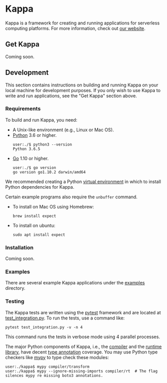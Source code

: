 # Kappa

Kappa is a framework for creating and running applications for serverless
computing platforms.  For more information, check out
[our website](http://kappa.cs.berkeley.edu/).

## Get Kappa

Coming soon.

## Development

This section contains instructions on building and running Kappa on your local machine for development purposes.
If you only wish to use Kappa to write and run applications, see the "Get Kappa" section above.

### Requirements

To build and run Kappa, you need:

- A Unix-like environment (e.g., Linux or Mac OS).
- [Python](https://www.python.org/downloads/) 3.6 or higher.
  ```console
  user:./$ python3 --version
  Python 3.6.5
  ```
- [Go](https://golang.org/doc/install) 1.10 or higher.
  ```console
  user:./$ go version
  go version go1.10.2 darwin/amd64
  ```

We recommended creating a Python
[virtual environment](http://docs.python-guide.org/en/latest/dev/virtualenvs/)
in which to install Python dependencies for Kappa.

Certain example programs also require the `unbuffer` command.

- To install on Mac OS using Homebrew:
  ```console
  brew install expect
  ```
- To install on ubuntu:
  ```console
  sudo apt install expect
  ```

### Installation

Coming soon.

### Examples

There are several example Kappa applications under the [examples](examples) directory.

### Testing

The Kappa tests are written using the [pytest](https://docs.pytest.org/en/latest/) framework and are located at
[test_integration.py](test_integration.py).  To run the tests, use a command like:
```console
pytest test_integration.py -v -n 4
```
This command runs the tests in verbose mode using 4 parallel processes.

The major Python components of Kappa, i.e., the [compiler](compiler/transform) and the [runtime library](compiler/rt),
have decent [type annotation](https://www.python.org/dev/peps/pep-0484) coverage.  You may use Python type checkers like
[mypy](http://mypy-lang.org/) to type check these modules:
```console
user:./kappa$ mypy compiler/transform
user:./kappa$ mypy --ignore-missing-imports compiler/rt  # The flag silences mypy re missing boto3 annotations.
```
